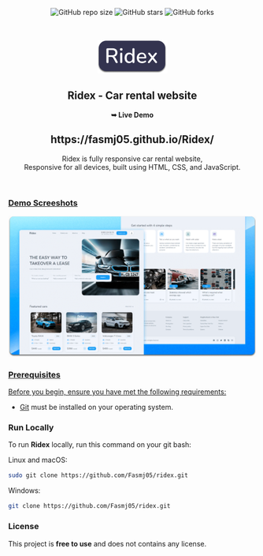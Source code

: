 <div align="center">
  
  ![GitHub repo size](https://img.shields.io/github/repo-size/Fasmj05/ridex)
  ![GitHub stars](https://img.shields.io/github/stars/Fasm05/ridex?style=social)
  ![GitHub forks](https://img.shields.io/github/forks/Fasmj05/ridex?style=social)

  <br />
  <br />
  
  <img src="./readme-images/project-logo.png" />

  <h2 align="center">Ridex - Car rental website</h2>
  <strong>➥ Live Demo</strong></a>
<h2 align="center">https://fasmj05.github.io/Ridex/</h2>

  Ridex is fully responsive car rental website, <br />Responsive for all devices, built using HTML, CSS, and JavaScript.

  <a href="(https://fasmj05.github.io/Ridex/)">

</div>

<br />

### Demo Screeshots

![Ridex Desktop Demo](./readme-images/desktop.png "Desktop Demo")

### Prerequisites

Before you begin, ensure you have met the following requirements:

* [Git](https://git-scm.com/downloads "Download Git") must be installed on your operating system.

### Run Locally

To run **Ridex** locally, run this command on your git bash:

Linux and macOS:

```bash
sudo git clone https://github.com/Fasmj05/ridex.git
```

Windows:

```bash
git clone https://github.com/Fasmj05/ridex.git
```


### License

This project is **free to use** and does not contains any license.
